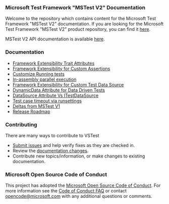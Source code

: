 ### Microsoft Test Framework "MSTest V2" Documentation
Welcome to the repository which contains content for the Microsoft Test Framework "MSTest V2" documentation. If you are looking for the Microsoft Test Framework "MSTest V2" product repository, you can find it [here](https://github.com/Microsoft/testfx).

MSTest V2 API documentation is available [here](https://docs.microsoft.com/en-us/dotnet/api/microsoft.visualstudio.testtools.unittesting).

### Documentation
 - [Framework Extensibility Trait Attributes](https://github.com/Microsoft/testfx-docs/blob/main/RFCs/001-Framework-Extensibility-Trait-Attributes.md)
 - [Framework Extensibility for Custom Assertions](https://github.com/Microsoft/testfx-docs/blob/main/RFCs/002-Framework-Extensibility-Custom-Assertions.md)
 - [Customize Running tests](https://github.com/Microsoft/testfx-docs/blob/main/RFCs/003-Customize-Running-Tests.md)
 - [In-assembly parallel execution](https://github.com/Microsoft/testfx-docs/blob/main/RFCs/004-In-Assembly-Parallel-Execution.md)
 - [Framework Extensibility for Custom Test Data Source](https://github.com/Microsoft/testfx-docs/blob/main/RFCs/005-Framework-Extensibility-Custom-DataSource.md)
 - [DynamicData Attribute for Data Driven Tests](https://github.com/Microsoft/testfx-docs/blob/main/RFCs/006-DynamicData-Attribute.md)
 - [DataSource Attribute Vs ITestDataSource](https://github.com/Microsoft/testfx-docs/blob/main/RFCs/007-DataSource-Attribute-VS-ITestDataSource.md)
 - [Test case timeout via runsettings](https://github.com/Microsoft/testfx-docs/blob/main/RFCs/008-TestCase-Timeout.md)
 - [Deltas from MSTest V1](https://github.com/Microsoft/testfx-docs/blob/main/docs/deltaWithMSTestV1.md)
 - [Release Roadmap](https://github.com/Microsoft/testfx-docs/blob/main/docs/releases.md)

### Contributing
There are many ways to contribute to VSTest
- [Submit issues](https://github.com/Microsoft/testfx-docs/issues) and help verify fixes as they are checked in.
- Review the [documentation changes](https://github.com/Microsoft/testfx-docs/pulls).
- Contribute new topics/information, or make changes to existing documentation.

### Microsoft Open Source Code of Conduct
This project has adopted the [Microsoft Open Source Code of Conduct](https://opensource.microsoft.com/codeofconduct/). For more information see the [Code of Conduct FAQ](https://opensource.microsoft.com/codeofconduct/faq/) or contact [opencode@microsoft.com](mailto:opencode@microsoft.com) with any additional questions or comments.
